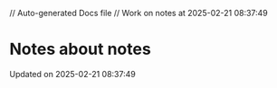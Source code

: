 // Auto-generated Docs file
// Work on notes at 2025-02-21 08:37:49
# Notes about notes
Updated on 2025-02-21 08:37:49
